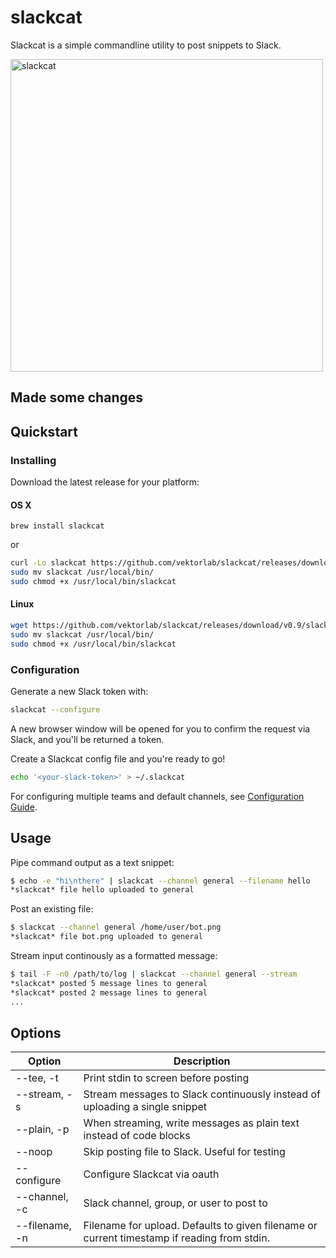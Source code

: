 # slackcat
Slackcat is a simple commandline utility to post snippets to Slack.


  <img width="500px" src="https://raw.githubusercontent.com/vektorlab/slackcat/master/demo.gif" alt="slackcat"/>

## Made some changes

## Quickstart

### Installing
Download the latest release for your platform:

#### OS X

```brew
brew install slackcat
```
or
```bash
curl -Lo slackcat https://github.com/vektorlab/slackcat/releases/download/v0.9/slackcat-0.9-darwin-amd64
sudo mv slackcat /usr/local/bin/
sudo chmod +x /usr/local/bin/slackcat
```

#### Linux

```bash
wget https://github.com/vektorlab/slackcat/releases/download/v0.9/slackcat-0.9-linux-amd64 -O slackcat
sudo mv slackcat /usr/local/bin/
sudo chmod +x /usr/local/bin/slackcat
```

### Configuration

Generate a new Slack token with:
```bash
slackcat --configure
```
A new browser window will be opened for you to confirm the request via Slack, and you'll be returned a token.

Create a Slackcat config file and you're ready to go!
```bash
echo '<your-slack-token>' > ~/.slackcat
```

For configuring multiple teams and default channels, see [Configuration Guide](https://github.com/vektorlab/slackcat/blob/master/docs/configuration-guide.md).

## Usage
Pipe command output as a text snippet:
```bash
$ echo -e "hi\nthere" | slackcat --channel general --filename hello
*slackcat* file hello uploaded to general
```

Post an existing file:
```bash
$ slackcat --channel general /home/user/bot.png
*slackcat* file bot.png uploaded to general
```

Stream input continously as a formatted message:
```bash
$ tail -F -n0 /path/to/log | slackcat --channel general --stream
*slackcat* posted 5 message lines to general
*slackcat* posted 2 message lines to general
...
```

## Options

Option | Description
--- | ---
--tee, -t | Print stdin to screen before posting
--stream, -s | Stream messages to Slack continuously instead of uploading a single snippet
--plain, -p | When streaming, write messages as plain text instead of code blocks
--noop | Skip posting file to Slack. Useful for testing
--configure | Configure Slackcat via oauth
--channel, -c | Slack channel, group, or user to post to
--filename, -n | Filename for upload. Defaults to given filename or current timestamp if reading from stdin.
